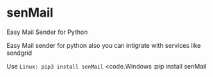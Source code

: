 # senMail
Easy Mail Sender for Python


Easy Mail sender for python also <bold>you can intigrate with services like sendgrid</bold> 


Use
<code>Linux: pip3 install senMail</code>
<code.Windows :pip install senMail</code>
